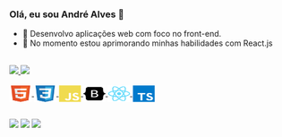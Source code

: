 ### Olá, eu sou André Alves 👋

- 🔭 Desenvolvo aplicações web com foco no front-end.
- 🌱 No momento estou aprimorando minhas habilidades com React.js

<br>
<div>
  <a href="https://github.com/andallves">
  <img height="180rem" src="https://github-readme-stats.vercel.app/api?username=andallves&count_private=true&show_icons=true&theme=tokyonight">
  <img height="180rem" src="https://github-readme-stats.vercel.app/api/top-langs/?username=andallves&count_private=true&show_icons=true&theme=tokyonight&hide_progress=false&layout=compact">
</div>

<div style="display: inline_block; margin: 0 auto"><br>
  <img align="center" alt="And-HTML" height="30" width="40" src="https://raw.githubusercontent.com/devicons/devicon/master/icons/html5/html5-original.svg">
  <img align="center" alt="And-CSS" height="30" width="40" src="https://raw.githubusercontent.com/devicons/devicon/master/icons/css3/css3-original.svg">    
  <img align="center" alt="And-Js" height="30" width="40" src="https://raw.githubusercontent.com/devicons/devicon/master/icons/javascript/javascript-plain.svg">
  <img align="center" alt="And-Ts" height="30" width="40" src="https://raw.githubusercontent.com/devicons/devicon/master/icons/bootstrap/bootstrap-plain.svg">
  <img align="center" alt="And-React" height="30" width="40" src="https://raw.githubusercontent.com/devicons/devicon/master/icons/react/react-original.svg">
  <img align="center" alt="And-Ts" height="30" width="40" src="https://raw.githubusercontent.com/devicons/devicon/master/icons/typescript/typescript-plain.svg">
</div>

##

<div> 
  <a href="https://instagram.com/andallves" target="_blank"><img src="https://img.shields.io/badge/-Instagram-%23E4405F?style=for-the-badge&logo=instagram&logoColor=white" target="_blank"></a>
  <a href = "andrealves10a@gmail.com"><img src="https://img.shields.io/badge/-Gmail-%23333?style=for-the-badge&logo=gmail&logoColor=white" target="_blank"></a>
  <a href="https://www.linkedin.com/in/andre_alves_pereira" target="_blank"><img src="https://img.shields.io/badge/-LinkedIn-%230077B5?style=for-the-badge&logo=linkedin&logoColor=white" target="_blank"></a> 
</div>

